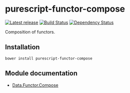 # purescript-functor-compose

[![Latest release](http://img.shields.io/bower/v/purescript-functor-compose.svg)](https://github.com/purescript/purescript-functor-compose/releases)
[![Build Status](https://travis-ci.org/DavidHarrison/purescript-functor-compose.svg?branch=master)](https://travis-ci.org/DavidHarrison/purescript-functor-compose)
[![Dependency Status](https://www.versioneye.com/user/projects/559987fa61663400210000cf/badge.svg?style=flat)](https://www.versioneye.com/user/projects/559987fa61663400210000cf)

Composition of functors.

## Installation

```
bower install purescript-functor-compose
```

## Module documentation

- [Data.Functor.Compose](docs/Data/Functor/Compose.md)
